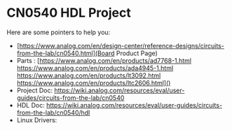 # CN0540 HDL Project

Here are some pointers to help you:
  * [https://www.analog.com/en/design-center/reference-designs/circuits-from-the-lab/cn0540.html](Board Product Page)
  * Parts : [https://www.analog.com/en/products/ad7768-1.html \
			https://www.analog.com/en/products/ada4945-1.html \
			https://www.analog.com/en/products/lt3092.html \
			https://www.analog.com/en/products/ltc2606.html]()
  * Project Doc: https://wiki.analog.com/resources/eval/user-guides/circuits-from-the-lab/cn0540
  * HDL Doc: https://wiki.analog.com/resources/eval/user-guides/circuits-from-the-lab/cn0540/hdl
  * Linux Drivers:
